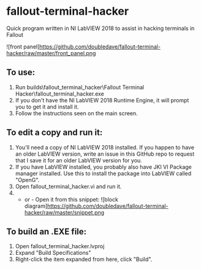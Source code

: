 # fallout-terminal-hacker
Quick program written in NI LabVIEW 2018 to assist in hacking terminals in Fallout

![front panel]https://github.com/doubledave/fallout-terminal-hacker/raw/master/front_panel.png

## To use:
1. Run builds\fallout_terminal_hacker\Fallout Terminal Hacker\fallout_terminal_hacker.exe
1. If you don't have the NI LabVIEW 2018 Runtime Engine, it will prompt you to get it and install it.
1. Follow the instructions seen on the main screen.

## To edit a copy and run it:
1. You'll need a copy of NI LabVIEW 2018 installed.  If you happen to have an older LabVIEW version, write an issue in this GitHub repo to request that I save it for an older LabVIEW version for you.
1. If you have LabVIEW installed, you probably also have JKI VI Package manager installed.  Use this to install the package into LabVIEW called "OpenG".
1. Open fallout_terminal_hacker.vi and run it.
1. - or - Open it from this snippet: ![block diagram]https://github.com/doubledave/fallout-terminal-hacker/raw/master/snippet.png

## To build an .EXE file:
1. Open fallout_terminal_hacker.lvproj
1. Expand "Build Specifications"
1. Right-click the item expanded from here, click "Build".
